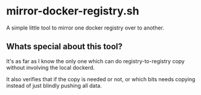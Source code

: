 mirror-docker-registry.sh
=========================
A simple little tool to mirror one docker registry over to another.

Whats special about this tool?
------------------------------
It's as far as I know the only one which can do registry-to-registry copy
without involving the local dockerd.

It also verifies that if the copy is needed or not, or which bits needs
copying instead of just blindly pushing all data.
